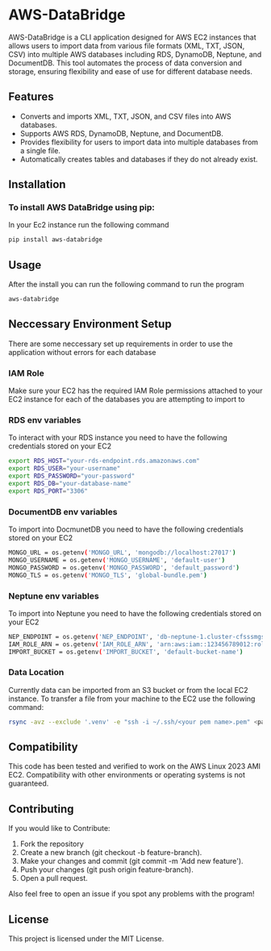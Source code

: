 # AWS-DataBridge

AWS-DataBridge is a CLI application designed for AWS EC2 instances that allows users to import data from various file formats (XML, TXT, JSON, CSV) into multiple AWS databases including RDS, DynamoDB, Neptune, and DocumentDB. This tool automates the process of data conversion and storage, ensuring flexibility and ease of use for different database needs.

## Features

- Converts and imports XML, TXT, JSON, and CSV files into AWS databases.
- Supports AWS RDS, DynamoDB, Neptune, and DocumentDB.
- Provides flexibility for users to import data into multiple databases from a single file.
- Automatically creates tables and databases if they do not already exist.

## Installation

### To install AWS DataBridge using pip:

In your Ec2 instance run the following command

```bash
pip install aws-databridge
```

## Usage

After the install you can run the following command to run the program

```bash
aws-databridge
```

## Neccessary Environment Setup

There are some neccessary set up requirements in order to use the application without errors for each database

### IAM Role

Make sure your EC2 has the required IAM Role permissions attached to your EC2 instance for each of the databases you are attempting to import to

### RDS env variables

To interact with your RDS instance you need to have the following credentials stored on your EC2

```bash
export RDS_HOST="your-rds-endpoint.rds.amazonaws.com"
export RDS_USER="your-username"
export RDS_PASSWORD="your-password"
export RDS_DB="your-database-name"
export RDS_PORT="3306"
```
### DocumentDB env variables 

To import into DocmunetDB you need to have the following credentials stored on your EC2 
```bash
MONGO_URL = os.getenv('MONGO_URL', 'mongodb://localhost:27017')
MONGO_USERNAME = os.getenv('MONGO_USERNAME', 'default-user')
MONGO_PASSWORD = os.getenv('MONGO_PASSWORD', 'default_password')
MONGO_TLS = os.getenv('MONGO_TLS', 'global-bundle.pem')
```
### Neptune env variables 

To import into Neptune you need to have the following credentials stored on your EC2 
```bash
NEP_ENDPOINT = os.getenv('NEP_ENDPOINT', 'db-neptune-1.cluster-cfsssmgsia9l.us-east-1.neptune.amazonaws.com')
IAM_ROLE_ARN = os.getenv('IAM_ROLE_ARN', 'arn:aws:iam::123456789012:role/NeptuneAccessDev')
IMPORT_BUCKET = os.getenv('IMPORT_BUCKET', 'default-bucket-name')

```

### Data Location

Currently data can be imported from an S3 bucket or from the local EC2 instance. To transfer a file from your machine to the EC2 use the following command:

```bash
rsync -avz --exclude '.venv' -e "ssh -i ~/.ssh/<your pem name>.pem" <path to your code> ec2-user@<ec2 ip>:/home/ec2-user/
```

## Compatibility

This code has been tested and verified to work on the AWS Linux 2023 AMI EC2. Compatibility with other environments or operating systems is not guaranteed.

## Contributing

If you would like to Contribute:

1. Fork the repository
2. Create a new branch (git checkout -b feature-branch).
3. Make your changes and commit (git commit -m 'Add new feature').
4. Push your changes (git push origin feature-branch).
5. Open a pull request.

Also feel free to open an issue if you spot any problems with the program!

## License

This project is licensed under the MIT License.

